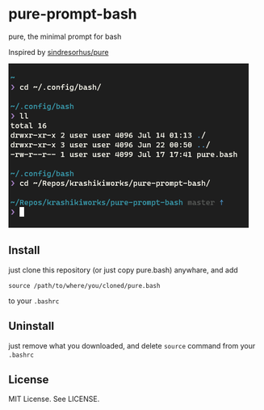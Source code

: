 # pure-prompt-bash
pure, the minimal prompt for bash

Inspired by [sindresorhus/pure](https://github.com/sindresorhus/pure)

![Shell Images](image.png "Shell Images")

## Install

just clone this repository (or just copy pure.bash) anywhare, and add

    source /path/to/where/you/cloned/pure.bash

to your `.bashrc`

## Uninstall

just remove what you downloaded, and delete `source` command from your `.bashrc`

## License

MIT License. See LICENSE.
